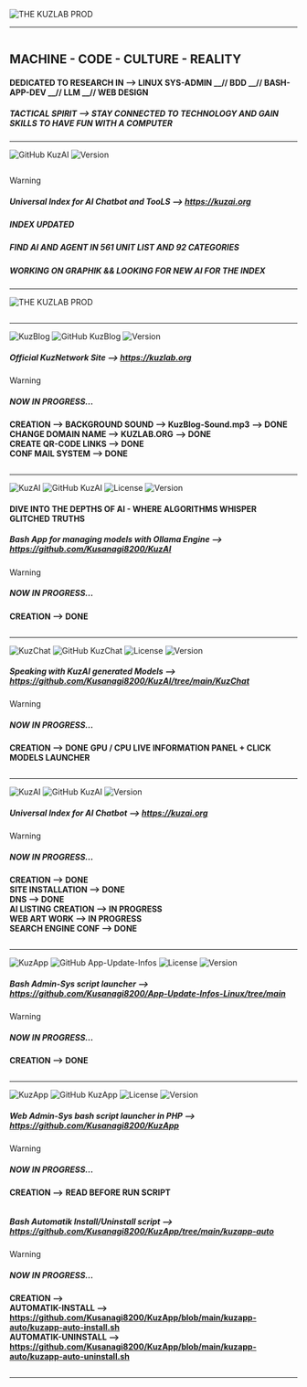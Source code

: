 
![THE KUZLAB PROD](https://img.shields.io/badge/THE%20%20%20KUZ%20%20%20ZEITGEIST%20%20%20PRODUCTION%20%20-blue?style=for-the-badge)

___________________________________________________________________________________________________________________
<picture>
 <source media="(prefers-color-scheme: dark)" srcset="https://github.com/Kusanagi8200/Kusanagi8200/blob/main/KUZLAB1.jpg">
 <source media="(prefers-color-scheme: light)" srcset="https://github.com/Kusanagi8200/Kusanagi8200/blob/main/KUZLAB1.jpg">
 <img alt="" src="">
</picture>

## **MACHINE - CODE - CULTURE - REALITY**

#### **DEDICATED TO RESEARCH IN --> LINUX SYS-ADMIN __// BDD __// BASH-APP-DEV __// LLM __// WEB DESIGN**

##### **TACTICAL SPIRIT --> STAY CONNECTED TO TECHNOLOGY AND GAIN SKILLS TO HAVE FUN WITH A COMPUTER**

___________________________________________________________________________________________________________________

![GitHub KuzAI](https://img.shields.io/badge/%20%20%20GitHub%20%20%20-%20%20%20KUZAI.ORG%20%20%20-orange?style=for-the-badge&logo=github)
![Version](https://img.shields.io/badge/Beta%20%20%20Version-0.1.25-orange?style=for-the-badge)  

<picture>
 <source media="(prefers-color-scheme: dark)" srcset="https://github.com/Kusanagi8200/Kusanagi8200/blob/main/562.jpg">
 <source media="(prefers-color-scheme: light)" srcset="https://github.com/Kusanagi8200/Kusanagi8200/blob/main/562.jpg">
 <img alt="" src="">
</picture>

> [!WARNING]
> 
> ##### **Universal Index for AI Chatbot and TooLS --> https://kuzai.org**
> ##### **INDEX  UPDATED**
> ##### **FIND AI AND AGENT IN 561 UNIT LIST AND 92 CATEGORIES**
> ##### **WORKING ON GRAPHIK && LOOKING FOR NEW AI FOR THE INDEX**
___________________________________________________________________________________________________________________

![THE KUZLAB PROD](https://img.shields.io/badge/THE%20%20%20KUZLAB%20%20%20IS%20%20%20ONLINE%20%20-blue?style=for-the-badge)

<picture>
 <source media="(prefers-color-scheme: dark)" srcset="https://github.com/Kusanagi8200/Kusanagi8200/blob/main/QR-KUZLAB2.jpg">
 <source media="(prefers-color-scheme: light)" srcset="https://github.com/Kusanagi8200/Kusanagi8200/blob/main/QR-KUZLAB2.jpg">
 <img alt="" src="">
</picture>

_________________________________________________________________________________________________________________

![KuzBlog](https://img.shields.io/badge/%20%20%20LAB%20%20%201_//%20%20%20WEB%20%20%20ART%20%20%20EXPLORATION%20%20%20-blue?style=for-the-badge)
![GitHub KuzBlog](https://img.shields.io/badge/%20%20%20GitHub%20%20%20-%20%20%20KUZLAB.ORG%20%20%20-orange?style=for-the-badge&logo=github)
![Version](https://img.shields.io/badge/Version-0.4.25-orange?style=for-the-badge)

##### **Official KuzNetwork Site --> https://kuzlab.org**

> [!WARNING]  
> ##### **NOW IN PROGRESS...**
> 
> **CREATION --> BACKGROUND SOUND --> KuzBlog-Sound.mp3** **--> DONE** \
> **CHANGE DOMAIN NAME --> KUZLAB.ORG** **--> DONE** \
> **CREATE QR-CODE LINKS --> DONE** \
> **CONF MAIL SYSTEM --> DONE**

<picture>
 <source media="(prefers-color-scheme: dark)" srcset="https://github.com/Kusanagi8200/Kusanagi8200/blob/main/HOME.png">
 <source media="(prefers-color-scheme: light)" srcset="https://github.com/Kusanagi8200/Kusanagi8200/blob/main/HOME.png">
 <img alt="" src="">
</picture> 

___________________________________________________________________________________________________________________

![KuzAI](https://img.shields.io/badge/%20%20%20LAB%20%20%202_//%20%20%20LLM%20%20%20EXPLORATION%20%20%20PART1-blue?style=for-the-badge)
![GitHub KuzAI](https://img.shields.io/badge/%20%20%20GitHub%20%20%20-%20%20%20KuzAI%20%20%20-orange?style=for-the-badge&logo=github)
![License](https://img.shields.io/badge/OpenSource-green?style=for-the-badge)
![Version](https://img.shields.io/badge/Beta%20%20%20Version-0.3.25-orange?style=for-the-badge)


#### **DIVE INTO THE DEPTHS OF AI - WHERE ALGORITHMS WHISPER GLITCHED TRUTHS** 
##### **Bash App for managing models with Ollama Engine --> https://github.com/Kusanagi8200/KuzAI**

> [!WARNING]  
> ##### **NOW IN PROGRESS...**
>
> **CREATION --> DONE**

<picture>
 <source media="(prefers-color-scheme: dark)" srcset="https://github.com/Kusanagi8200/KuzAI/blob/main/KuzAI.png">
 <source media="(prefers-color-scheme: light)" srcset="https://github.com/Kusanagi8200/KuzAI/blob/main/KuzAI.png"> 
 <img alt="" src="">
</picture> 

___________________________________________________________________________________________________________________

![KuzChat](https://img.shields.io/badge/%20%20%20LAB%20%20%202_//%20%20%20LLM%20%20%20EXPLORATION%20%20%20PART2-blue?style=for-the-badge)
![GitHub KuzChat](https://img.shields.io/badge/%20%20%20GitHub%20%20%20-%20%20%20KuzChat%20%20%20-orange?style=for-the-badge&logo=github) 
![License](https://img.shields.io/badge/OpenSource-green?style=for-the-badge)
![Version](https://img.shields.io/badge/Beta%20%20%20Version-0.3.25-orange?style=for-the-badge)

##### **Speaking with KuzAI generated Models --> https://github.com/Kusanagi8200/KuzAI/tree/main/KuzChat**

> [!WARNING]  
> ##### **NOW IN PROGRESS...**
>
> **CREATION --> DONE**
> **GPU / CPU LIVE INFORMATION PANEL + CLICK MODELS LAUNCHER**

<picture>
 <source media="(prefers-color-scheme: dark)" srcset="https://github.com/Kusanagi8200/Kusanagi8200/blob/main/KUZCHAT.jpg">
 <source media="(prefers-color-scheme: light)" srcset="https://github.com/Kusanagi8200/Kusanagi8200/blob/main/KUZCHAT.jpg">
 <img alt="" src="">
</picture> 

___________________________________________________________________________________________________________________

![KuzAI](https://img.shields.io/badge/%20%20%20LAB%20%20%202_//%20%20%20LLM%20%20%20EXPLORATION%20%20%20PART3-blue?style=for-the-badge)
![GitHub KuzAI](https://img.shields.io/badge/%20%20%20GitHub%20%20%20-%20%20%20KUZAI.ORG%20%20%20-orange?style=for-the-badge&logo=github)
![Version](https://img.shields.io/badge/Beta%20%20%20Version-0.1.25-orange?style=for-the-badge)

##### **Universal Index for AI Chatbot --> https://kuzai.org**

> [!WARNING]
> ##### **NOW IN PROGRESS...**
>  
> **CREATION --> DONE** \
> **SITE INSTALLATION --> DONE** \
> **DNS --> DONE** \
> **AI LISTING CREATION --> IN PROGRESS** \
> **WEB ART WORK --> IN PROGRESS** \
> **SEARCH ENGINE CONF --> DONE**

<picture>
 <source media="(prefers-color-scheme: dark)" srcset="https://github.com/Kusanagi8200/Kusanagi8200/blob/main/KUZAI.ORG.png">
 <source media="(prefers-color-scheme: light)" srcset="https://github.com/Kusanagi8200/Kusanagi8200/blob/main/KUZAI.ORG.png">
 <img alt="" src="">
</picture> 

___________________________________________________________________________________________________________________

![KuzApp](https://img.shields.io/badge/%20%20%20LAB%20%20%203_//%20%20%20ADMIN_SYS%20%20%20TOOLS%20%20%20Part1-blue?style=for-the-badge)
![GitHub App-Update-Infos](https://img.shields.io/badge/%20%20%20GitHub%20%20%20-%20%20%20KuzApp_Bash%20%20%20-orange?style=for-the-badge&logo=github) 
![License](https://img.shields.io/badge/OpenSource-green?style=for-the-badge)
![Version](https://img.shields.io/badge/Beta%20%20%20Version-0.2.25-orange?style=for-the-badge)

##### **Bash Admin-Sys script launcher --> https://github.com/Kusanagi8200/App-Update-Infos-Linux/tree/main**

> [!WARNING]  
> ##### **NOW IN PROGRESS...**
> 
> **CREATION --> DONE** 

<picture>
 <source media="(prefers-color-scheme: dark)" srcset="https://github.com/Kusanagi8200/App-Update-Infos-Linux/blob/main/AppUpdateInfos.png">
 <source media="(prefers-color-scheme: light)" srcset="https://github.com/Kusanagi8200/App-Update-Infos-Linux/blob/main/AppUpdateInfos.png">
 <img alt="" src="">
</picture>  

___________________________________________________________________________________________________________________

![KuzApp](https://img.shields.io/badge/%20%20%20LAB%20%20%203_//%20%20%20ADMIN_SYS%20%20%20TOOLS%20%20%20Part2-blue?style=for-the-badge)
![GitHub KuzApp](https://img.shields.io/badge/%20%20%20GitHub%20%20%20-%20%20%20KuzApp%20%20%20-orange?style=for-the-badge&logo=github) 
![License](https://img.shields.io/badge/OpenSource-green?style=for-the-badge)
![Version](https://img.shields.io/badge/Beta%20%20%20Version-0.2.25-orange?style=for-the-badge)

##### **Web Admin-Sys bash script launcher in PHP --> https://github.com/Kusanagi8200/KuzApp**

> [!WARNING]  
> ##### **NOW IN PROGRESS...**
> 
> **CREATION -->** **READ BEFORE RUN SCRIPT**

<picture>
 <source media="(prefers-color-scheme: dark)" srcset="https://github.com/Kusanagi8200/Kusanagi8200/blob/main/KUZAPP.jpg">
 <source media="(prefers-color-scheme: light)" srcset="https://github.com/Kusanagi8200/Kusanagi8200/blob/main/KUZAPP.jpg">
 <img alt="" src="">
</picture>  

##### **Bash Automatik Install/Uninstall script --> https://github.com/Kusanagi8200/KuzApp/tree/main/kuzapp-auto**

> [!WARNING]  
> ##### **NOW IN PROGRESS...**
> 
> **CREATION -->** \
> **AUTOMATIK-INSTALL --> https://github.com/Kusanagi8200/KuzApp/blob/main/kuzapp-auto/kuzapp-auto-install.sh** \
  **AUTOMATIK-UNINSTALL --> https://github.com/Kusanagi8200/KuzApp/blob/main/kuzapp-auto/kuzapp-auto-uninstall.sh**

<picture>
 <source media="(prefers-color-scheme: dark)" srcset="https://github.com/Kusanagi8200/KuzApp/blob/main/kuzapp-images/KUZAPP-AUTO.jpg">
 <source media="(prefers-color-scheme: light)" srcset="https://github.com/Kusanagi8200/KuzApp/blob/main/kuzapp-images/KUZAPP-AUTO.jpg">
 <img alt="" src="">
</picture> 


___________________________________________________________________________________________________________________
